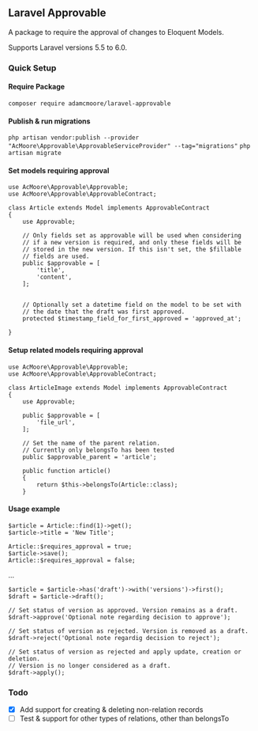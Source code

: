 ## Laravel Approvable
A package to require the approval of changes to Eloquent Models.

Supports Laravel versions 5.5 to 6.0.


### Quick Setup

#### Require Package
`composer require adamcmoore/laravel-approvable`


#### Publish & run migrations
`php artisan vendor:publish --provider "AcMoore\Approvable\ApprovableServiceProvider" --tag="migrations"`
`php artisan migrate`


#### Set models requiring approval
```
use AcMoore\Approvable\Approvable;
use AcMoore\Approvable\ApprovableContract;

class Article extends Model implements ApprovableContract
{
	use Approvable;

	// Only fields set as approvable will be used when considering 
	// if a new version is required, and only these fields will be 
	// stored in the new version. If this isn't set, the $fillable 
	// fields are used.
	public $approvable = [
		'title', 
		'content',
	];

    
    // Optionally set a datetime field on the model to be set with 
    // the date that the draft was first approved. 
    protected $timestamp_field_for_first_approved = 'approved_at';

} 
```



#### Setup related models requiring approval
```
use AcMoore\Approvable\Approvable;
use AcMoore\Approvable\ApprovableContract;

class ArticleImage extends Model implements ApprovableContract
{
	use Approvable;

	public $approvable = [
		'file_url', 
	];

	// Set the name of the parent relation.
	// Currently only belongsTo has been tested
	public $approvable_parent = 'article';

    public function article()
    {
        return $this->belongsTo(Article::class);
    }
```


#### Usage example
```
$article = Article::find(1)->get();
$article->title = 'New Title';

Article::$requires_approval = true; 
$article->save();
Article::$requires_approval = false; 
```
...
```
$article = $article->has('draft')->with('versions')->first();
$draft = $article->draft();

// Set status of version as approved. Version remains as a draft.
$draft->approve('Optional note regarding decision to approve');

// Set status of version as rejected. Version is removed as a draft.
$draft->reject('Optional note regardig decision to reject');

// Set status of version as rejected and apply update, creation or deletion. 
// Version is no longer considered as a draft.
$draft->apply();
```


### Todo
- [x] Add support for creating & deleting non-relation records
- [ ] Test & support for other types of relations, other than belongsTo
